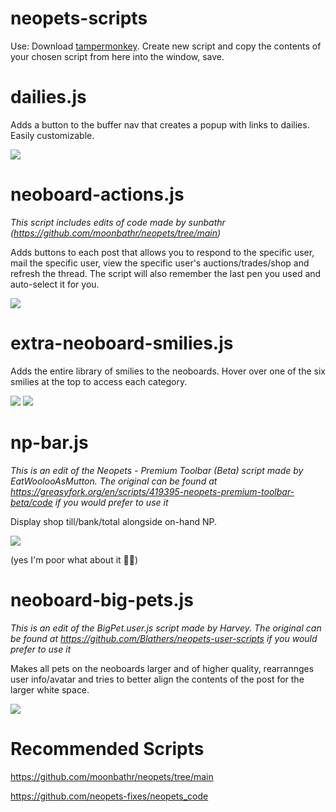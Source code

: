 # neopets-scripts
Use: Download <a href="https://chrome.google.com/webstore/detail/tampermonkey/dhdgffkkebhmkfjojejmpbldmpobfkfo?hl=en">tampermonkey</a>. Create new script and copy the contents of your chosen script from here into the window, save.

# dailies.js
Adds a button to the buffer nav that creates a popup with links to dailies. Easily customizable.

<img src="https://i.imgur.com/vcK62Th.png">

# neoboard-actions.js
*This script includes edits of code made by sunbathr (https://github.com/moonbathr/neopets/tree/main)*

Adds buttons to each post that allows you to respond to the specific user, mail the specific user, view the specific user's auctions/trades/shop and refresh the thread. The script will also remember the last pen you used and auto-select it for you.

<img src="https://i.imgur.com/l8tZf34.png">

# extra-neoboard-smilies.js
Adds the entire library of smilies to the neoboards. Hover over one of the six smilies at the top to access each category.

<img src="https://i.imgur.com/roIakGb.png">

<img src="https://i.imgur.com/BCimkff.png">

# np-bar.js
*This is an edit of the Neopets - Premium Toolbar (Beta) script made by EatWoolooAsMutton. The original can be found at https://greasyfork.org/en/scripts/419395-neopets-premium-toolbar-beta/code if you would prefer to use it*

Display shop till/bank/total alongside on-hand NP. 

<img src="https://i.imgur.com/N4MEF0J.png">

(yes I'm poor what about it 💁‍♂️)

# neoboard-big-pets.js
*This is an edit of the BigPet.user.js script made by Harvey. The original can be found at https://github.com/Blathers/neopets-user-scripts if you would prefer to use it*

Makes all pets on the neoboards larger and of higher quality, rearrannges user info/avatar and tries to better align the contents of the post for the larger white space. 

<img src="https://i.imgur.com/Tkp64rj.png">

# Recommended Scripts

https://github.com/moonbathr/neopets/tree/main

https://github.com/neopets-fixes/neopets_code

